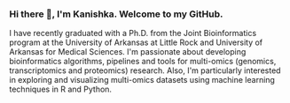 ### Hi there 👋, I'm Kanishka. Welcome to my GitHub.

I have recently graduated with a Ph.D. from the Joint Bioinformatics program at the University of Arkansas at Little Rock and University of Arkansas for Medical Sciences. I'm passionate about developing bioinformatics algorithms, pipelines and tools for multi-omics (genomics, transcriptomics and proteomics) research. Also, I'm particularly interested in exploring and visualizing multi-omics datasets using machine learning techniques in R and Python. 


<!--
**kanishkamanna/kanishkamanna** is a ✨ _special_ ✨ repository because its `README.md` (this file) appears on your GitHub profile.

Here are some ideas to get you started:

- 🔭 I’m currently working on ...
- 🌱 I’m currently learning ...
- 👯 I’m looking to collaborate on ...
- 🤔 I’m looking for help with ...
- 💬 Ask me about ...
- 📫 How to reach me: ...
- 😄 Pronouns: ...
- ⚡ Fun fact: ...
-->
